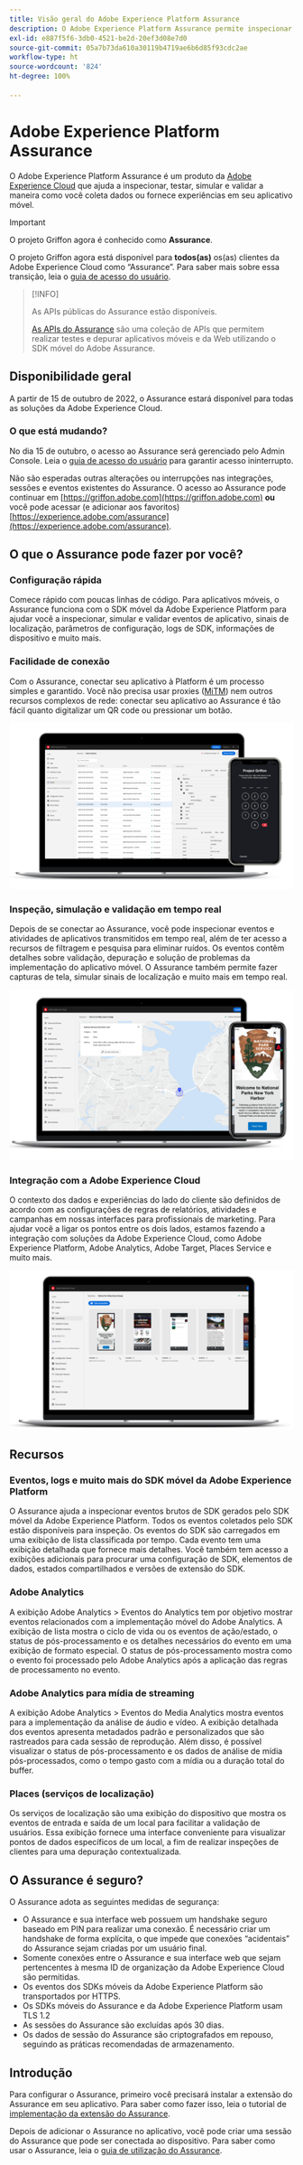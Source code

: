 ```yaml
---
title: Visão geral do Adobe Experience Platform Assurance
description: O Adobe Experience Platform Assurance permite inspecionar, testar, simular e validar como você coleta dados ou veicula experiências em seus aplicativos móveis.
exl-id: e887f5f6-3db0-4521-be2d-20ef3d08e7d0
source-git-commit: 05a7b73da610a30119b4719ae6b6d85f93cdc2ae
workflow-type: ht
source-wordcount: '824'
ht-degree: 100%

---
```


# Adobe Experience Platform Assurance

O Adobe Experience Platform Assurance é um produto da [Adobe Experience Cloud](https://www.adobe.com/br/experience-cloud.html) que ajuda a inspecionar, testar, simular e validar a maneira como você coleta dados ou fornece experiências em seu aplicativo móvel.

>[!IMPORTANT]
>
> O projeto Griffon agora é conhecido como **Assurance**.
>
> O projeto Griffon agora está disponível para **todos(as)** os(as) clientes da Adobe Experience Cloud como “Assurance”. Para saber mais sobre essa transição, leia o [guia de acesso do usuário](./user-access.md).

>[!INFO]
>
>As APIs públicas do Assurance estão disponíveis.
>
>[As APIs do Assurance](https://developer.adobe.com/adobe-assurance-public-apis/) são uma coleção de APIs que permitem realizar testes e depurar aplicativos móveis e da Web utilizando o SDK móvel do Adobe Assurance.

## Disponibilidade geral

A partir de 15 de outubro de 2022, o Assurance estará disponível para todas as soluções da Adobe Experience Cloud.

### O que está mudando?

No dia 15 de outubro, o acesso ao Assurance será gerenciado pelo Admin Console. Leia o [guia de acesso do usuário](./user-access.md) para garantir acesso ininterrupto.

Não são esperadas outras alterações ou interrupções nas integrações, sessões e eventos existentes do Assurance. O acesso ao Assurance pode continuar em [https://griffon.adobe.com](https://griffon.adobe.com) **ou** você pode acessar (e adicionar aos favoritos) [https://experience.adobe.com/assurance](https://experience.adobe.com/assurance).

## O que o Assurance pode fazer por você?

### Configuração rápida

Comece rápido com poucas linhas de código. Para aplicativos móveis, o Assurance funciona com o SDK móvel da Adobe Experience Platform para ajudar você a inspecionar, simular e validar eventos de aplicativo, sinais de localização, parâmetros de configuração, logs de SDK, informações de dispositivo e muito mais.

### Facilidade de conexão

Com o Assurance, conectar seu aplicativo à Platform é um processo simples e garantido. Você não precisa usar proxies ([MiTM](https://en.wikipedia.org/wiki/Man-in-the-middle_attack)) nem outros recursos complexos de rede: conectar seu aplicativo ao Assurance é tão fácil quanto digitalizar um QR code ou pressionar um botão.

![](./images/index/no-hassle-connection.png)

### Inspeção, simulação e validação em tempo real

Depois de se conectar ao Assurance, você pode inspecionar eventos e atividades de aplicativos transmitidos em tempo real, além de ter acesso a recursos de filtragem e pesquisa para eliminar ruídos. Os eventos contêm detalhes sobre validação, depuração e solução de problemas da implementação do aplicativo móvel. O Assurance também permite fazer capturas de tela, simular sinais de localização e muito mais em tempo real.

![](./images/index/real-time-insepction.png)

### Integração com a Adobe Experience Cloud

O contexto dos dados e experiências do lado do cliente são definidos de acordo com as configurações de regras de relatórios, atividades e campanhas em nossas interfaces para profissionais de marketing. Para ajudar você a ligar os pontos entre os dois lados, estamos fazendo a integração com soluções da Adobe Experience Cloud, como Adobe Experience Platform, Adobe Analytics, Adobe Target, Places Service e muito mais.

![](./images/index/integration.png)

## Recursos

### Eventos, logs e muito mais do SDK móvel da Adobe Experience Platform

O Assurance ajuda a inspecionar eventos brutos de SDK gerados pelo SDK móvel da Adobe Experience Platform. Todos os eventos coletados pelo SDK estão disponíveis para inspeção. Os eventos do SDK são carregados em uma exibição de lista classificada por tempo. Cada evento tem uma exibição detalhada que fornece mais detalhes. Você também tem acesso a exibições adicionais para procurar uma configuração de SDK, elementos de dados, estados compartilhados e versões de extensão do SDK.

### Adobe Analytics

A exibição Adobe Analytics > Eventos do Analytics tem por objetivo mostrar eventos relacionados com a implementação móvel do Adobe Analytics. A exibição de lista mostra o ciclo de vida ou os eventos de ação/estado, o status de pós-processamento e os detalhes necessários do evento em uma exibição de formato especial. O status de pós-processamento mostra como o evento foi processado pelo Adobe Analytics após a aplicação das regras de processamento no evento.

### Adobe Analytics para mídia de streaming

A exibição Adobe Analytics > Eventos do Media Analytics mostra eventos para a implementação da análise de áudio e vídeo. A exibição detalhada dos eventos apresenta metadados padrão e personalizados que são rastreados para cada sessão de reprodução. Além disso, é possível visualizar o status de pós-processamento e os dados de análise de mídia pós-processados, como o tempo gasto com a mídia ou a duração total do buffer.

### Places (serviços de localização)

Os serviços de localização são uma exibição do dispositivo que mostra os eventos de entrada e saída de um local para facilitar a validação de usuários. Essa exibição fornece uma interface conveniente para visualizar pontos de dados específicos de um local, a fim de realizar inspeções de clientes para uma depuração contextualizada.

## O Assurance é seguro?

O Assurance adota as seguintes medidas de segurança:

* O Assurance e sua interface web possuem um handshake seguro baseado em PIN para realizar uma conexão. É necessário criar um handshake de forma explícita, o que impede que conexões “acidentais” do Assurance sejam criadas por um usuário final.
* Somente conexões entre o Assurance e sua interface web que sejam pertencentes à mesma ID de organização da Adobe Experience Cloud são permitidas.
* Os eventos dos SDKs móveis da Adobe Experience Platform são transportados por HTTPS.
* Os SDKs móveis do Assurance e da Adobe Experience Platform usam TLS 1.2
* As sessões do Assurance são excluídas após 30 dias.
* Os dados de sessão do Assurance são criptografados em repouso, seguindo as práticas recomendadas de armazenamento.

## Introdução

Para configurar o Assurance, primeiro você precisará instalar a extensão do Assurance em seu aplicativo. Para saber como fazer isso, leia o tutorial de [implementação da extensão do Assurance](https://developer.adobe.com/client-sdks/documentation/platform-assurance-sdk/#add-the-aep-assurance-extension-to-your-app).

Depois de adicionar o Assurance no aplicativo, você pode criar uma sessão do Assurance que pode ser conectada ao dispositivo. Para saber como usar o Assurance, leia o [guia de utilização do Assurance](./tutorials/using-assurance.md).
